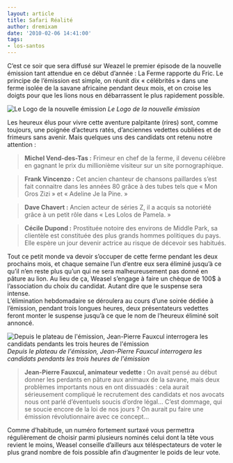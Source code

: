 ```yaml
---
layout: article
title: Safari Réalité
author: dremixam
date: '2010-02-06 14:41:00'
tags:
- los-santos
---
```


C’est ce soir que sera diffusé sur Weazel le premier épisode de la nouvelle émission tant attendue en ce début d’année : La Ferme rapporte du Fric. Le principe de l’émission est simple, on réunit dix « célébrités » dans une ferme isolée de la savane africaine pendant deux mois, et on croise les doigts pour que les lions nous en débarrassent le plus rapidement possible.

![Le Logo de la nouvelle émission](/content/images/2007/06/La-Ferme-Rapporte-du-Fric1.png)
_Le Logo de la nouvelle émission_

Les heureux élus pour vivre cette aventure palpitante (rires) sont, comme toujours, une poignée d’acteurs ratés, d’anciennes vedettes oubliées et de frimeurs sans avenir. Mais quelques uns des candidats ont retenu notre attention :

> **Michel Vend-des-Tas :** Frimeur en chef de la ferme, il devenu célèbre en gagnant le prix du millionième visiteur sur un site pornographique.

> **Frank Vincenzo :** Cet ancien chanteur de chansons paillardes s’est fait connaitre dans les années 80 grâce à des tubes tels que « Mon Gros Zizi » et « Adeline Je la Pine. »

> **Dave Chavert :** Ancien acteur de séries Z, il a acquis sa notoriété grâce à un petit rôle dans « Les Lolos de Pamela. »

> **Cécile Dupond :** Prostituée notoire des environs de Middle Park, sa clientèle est constituée des plus grands hommes politiques du pays. Elle espère un jour devenir actrice au risque de décevoir ses habitués.

Tout ce petit monde va devoir s’occuper de cette ferme pendant les deux prochains mois, et chaque semaine l’un d’entre eux sera éliminé jusqu’à ce qu’il n’en reste plus qu’un qui ne sera malheureusement pas donné en pâture au lion. Au lieu de ça, Weasel s’engage à faire un chèque de 100$ à l’association du choix du candidat. Autant dire que le suspense sera intense.  
L’élimination hebdomadaire se déroulera au cours d’une soirée dédiée à l’émission, pendant trois longues heures, deux présentateurs vedettes feront monter le suspense jusqu’à ce que le nom de l’heureux éliminé soit annoncé.

![Depuis le plateau de l'émission, Jean-Pierre Fauxcul interrogera les candidats pendants les trois heures de l'émission](/content/images/2007/06/la-ferme-rapporte-du-fric-interview.png)
_Depuis le plateau de l'émission, Jean-Pierre Fauxcul interrogera les candidats pendants les trois heures de l'émission_

> **Jean-Pierre Fauxcul, animateur vedette :** On avait pensé au début donner les perdants en pâture aux animaux de la savane, mais deux problèmes importants nous en ont dissuadés : cela aurait sérieusement compliqué le recrutement des candidats et nos avocats nous ont parlé d’éventuels soucis d’ordre légal… C’est dommage, qui se soucie encore de la loi de nos jours ? On aurait pu faire une émission révolutionnaire avec ce concept…

Comme d’habitude, un numéro fortement surtaxé vous permettra régulièrement de choisir parmi plusieurs nominés celui dont la tête vous revient le moins, Weasel conseille d’ailleurs aux téléspectateurs de voter le plus grand nombre de fois possible afin d’augmenter le poids de leur vote.